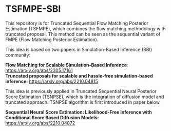 # TSFMPE-SBI
This repository is for Truncated Sequential Flow Matching Posterior Estimation (TSFMPE), which combines the flow matching methodology with truncated proposal. This method can be seen as the sequential variant of FMPE (Flow Matching Posterior Estimation).

This idea is based on two papers in Simulation-Based Inference (SBI) community:

**Flow Matching for Scalable Simulation-Based Inference**: https://arxiv.org/abs/2305.17161 <br>
**Truncated proposals for scalable and hassle-free simulation-based inference:** https://arxiv.org/abs/2210.04815

This idea is previously applied in Truncated Sequential Neural Posterior Score Estimation (TSNPSE), which is the integration of diffusion model and truncated approach. TSNPSE algorithm is first introduced in paper below.

**Sequential Neural Score Estimation: Likelihood-Free Inference with Conditional Score Based Diffusion Models:** https://arxiv.org/abs/2210.04872
